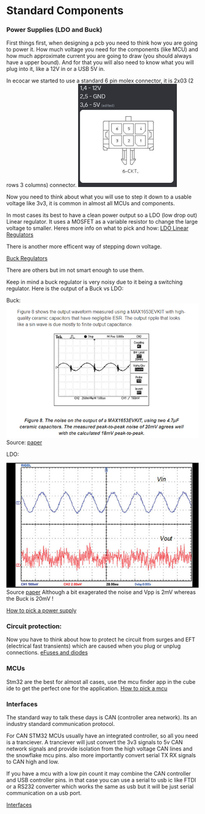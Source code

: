 # Standard Components
### Power Supplies (LDO and Buck)
First things first, when designing a pcb you need to think how you are going to power it. How much voltage you need for the components (like MCU) and how much approximate current you are going to draw (you should always have a upper bound). And for that you will also need to know what you will plug into it, like a 12V in or a USB 5V in.

In ecocar we started to use a standard 6 pin molex connector, it is 2x03 (2 rows 3 columns) connector.
![Power Connector Pin Assignments](powerconnector.png)

Now you need to think about what you will use to step it down to a usable voltage like 3v3, it is common in almost all MCUs and components.

In most cases its best to have a clean power output so a LDO (low drop out) Linear regulator. It uses a MOSFET as a variable resistor to change the large voltage to smaller.
Heres more info on what to pick and how:
[LDO Linear Regulators](LDO.md)

There is another more efficent way of stepping down voltage.

[Buck Regulators](Buck.md)

There are others but im not smart enough to use them.

Keep in mind a buck regulator is very noisy due to it being a switching regulator. Here is the output of a Buck vs LDO:

Buck: 
![Buck](bucknoise.png)
Source: [paper](https://www.analog.com/en/technical-articles/input-and-output-noise-in-buck-converters-explained.html)

LDO: 

![LDO](LDOnoise.png)
Source [paper](https://onlinelibrary.wiley.com/doi/abs/10.1002/cta.641?scrollTo=references)
Although a bit exagerated the noise and Vpp is 2mV whereas the Buck is 20mV !

[How to pick a power supply](powersupply.md)

### Circuit protection:
Now you have to think about how to protect he circuit from surges and EFT (electrical fast transients) which are caused when you plug or unplug connections.
[eFuses and diodes](circuit-protection.md)


### MCUs
Stm32 are the best for almost all cases, use the mcu finder app in the cube ide to get the perfect one for the application.
[How to pick a mcu](mcu.md)

### Interfaces
The standard way to talk these days is CAN (controller area network). Its an industry standard communication protocol.

For CAN STM32 MCUs usually have an integrated controller, so all you need is a tranciever. A tranciever will just convert the 3v3 signals to 5v CAN network signals and provide isolation from the high voltage CAN lines and the snowflake mcu pins. also more importantly convert serial TX RX signals to CAN high and low. 

If you have a mcu with a low pin count it may combine the CAN controller and USB controller pins. in that case you can use a serial to usb ic like FTDI or a RS232 converter which works the same as usb but it will be just serial communication on a usb port.

[Interfaces](interfaces.md)